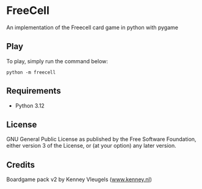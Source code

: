 # FreeCell

An implementation of the Freecell card game in python with pygame

## Play

To play, simply run the command below:

```
python -m freecell
```

## Requirements

* Python 3.12

## License

GNU General Public License as published by the Free Software Foundation, either version 3 of the License, or (at your option) any later version.

## Credits

Boardgame pack v2 by Kenney Vleugels (www.kenney.nl)